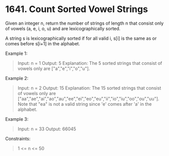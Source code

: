 # 1641. Count Sorted Vowel Strings

Given an integer n, return the number of strings of length n that consist only of vowels (a, e, i, o, u) and are lexicographically sorted.

A string s is lexicographically sorted if for all valid i, s[i] is the same as or comes before s[i+1] in the alphabet.

 

Example 1:

> Input: n = 1
Output: 5
Explanation: The 5 sorted strings that consist of vowels only are ["a","e","i","o","u"].

Example 2:

> Input: n = 2
Output: 15
Explanation: The 15 sorted strings that consist of vowels only are
["aa","ae","ai","ao","au","ee","ei","eo","eu","ii","io","iu","oo","ou","uu"].
Note that "ea" is not a valid string since 'e' comes after 'a' in the alphabet.

Example 3:

> Input: n = 33
Output: 66045
 

Constraints:

> 1 <= n <= 50 
